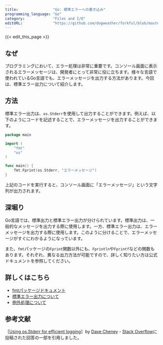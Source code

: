 ```yaml
---
title:                "Go: 標準エラーへの書き込み"
programming_language: "Go"
category:             "Files and I/O"
editURL:              "https://github.com/dogweather/forkful/blob/master/content/ja/go/writing-to-standard-error.md"
---
```


{{< edit_this_page >}}

## なぜ

プログラミングにおいて、エラー処理は非常に重要です。コンソール画面に表示されるエラーメッセージは、開発者にとって非常に役に立ちます。様々な言語で使われているGo言語でも、エラーメッセージを出力する方法があります。今回は、標準エラー出力について紹介します。

## 方法

標準エラー出力は、`os.Stderr`を使用して出力することができます。例えば、以下のようにコードを記述することで、エラーメッセージを出力することができます。

```Go
package main

import (
    "fmt"
    "os"
)

func main() {
    fmt.Fprint(os.Stderr, "エラーメッセージ")
}
```

上記のコードを実行すると、コンソール画面に「エラーメッセージ」という文字列が出力されます。

## 深堀り

Go言語では、標準出力と標準エラー出力が分けられています。標準出力は、一般的なメッセージを出力する際に使用します。一方、標準エラー出力は、エラーメッセージを出力する際に使用します。このように分けることで、エラーメッセージがすぐにわかるようになっています。

また、`fmt`パッケージの`Fprint`関数以外にも、`Fprintln`や`Fprintf`などの関数もあります。それぞれ、異なる出力方法が可能ですので、詳しく知りたい方は公式ドキュメントを参照してください。

## 詳しくはこちら

- [fmtパッケージドキュメント](https://golang.org/pkg/fmt/)
- [標準エラー出力について](https://gobyexample.com/stderr)
- [例外処理について](https://blog.golang.org/error-handling-and-go)

## 参考文献

［[Using os.Stderr for efficient logging](https://stackoverflow.com/a/29260008)］by [Dave Cheney](https://stackoverflow.com/users/6209/dave-cheney) - [Stack Overflow](https://stackoverflow.com/)に投稿された回答の一部を引用しました。